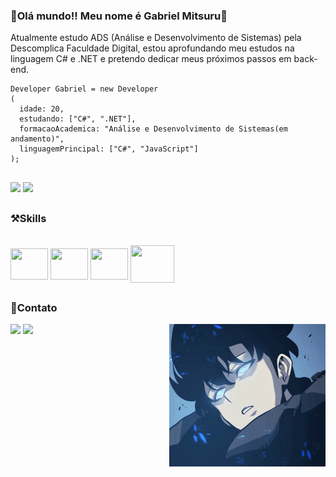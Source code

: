 ### 👋Olá mundo!! Meu nome é Gabriel Mitsuru👋

Atualmente estudo ADS (Análise e Desenvolvimento de Sistemas) pela Descomplica Faculdade Digital, estou aprofundando meu estudos na linguagem C# e .NET e pretendo dedicar meus próximos passos em back-end.

```
Developer Gabriel = new Developer
(
  idade: 20,
  estudando: ["C#", ".NET"],
  formacaoAcademica: "Análise e Desenvolvimento de Sistemas(em andamento)",
  linguagemPrincipal: ["C#", "JavaScript"]
);
```

##
<div style="display": inline_block>
<img height="" width="430px" src="https://github-readme-stats.vercel.app/api?username=GabrielKameoka&theme=kacho_ga&show_icons=true"/>
<img height="" width="293px" src="https://github-readme-stats.vercel.app/api/top-langs/?username=Gabrielkameoka&theme=kacho_ga&layout=donut"/>
</div>

##

### ⚒️Skills
<div style="display": inline_block><br>
<img align="center" height="50" width="60" src="https://cdn.jsdelivr.net/gh/devicons/devicon@latest/icons/html5/html5-plain.svg" />
<img align="center" height="50" width="60" src="https://cdn.jsdelivr.net/gh/devicons/devicon@latest/icons/css3/css3-plain.svg" />
<img align="center" height="50" width="60" src="https://cdn.jsdelivr.net/gh/devicons/devicon@latest/icons/javascript/javascript-plain.svg" />
<img align="center" height="60" width="70" src="https://cdn.jsdelivr.net/gh/devicons/devicon@latest/icons/csharp/csharp-plain.svg" />

##

### 📱Contato
<div style="display": inline_block>
<a href="https://www.instagram.com/mitsorry7/" target="blank"><img src="https://img.shields.io/badge/Instagram-E4405F?style=for-the-badge&logo=instagram&logoColor=white" target="blank"></a>
<a href="https://www.linkedin.com/in/gabriel-kameoka-5014182a1/" target="blank"><img src="https://img.shields.io/badge/LinkedIn-0077B5?style=for-the-badge&logo=linkedin&logoColor=white"></a>
<img align="right" width="250px" src="./assets/img/solo-leveling-jinwoo.gif">
</div>
